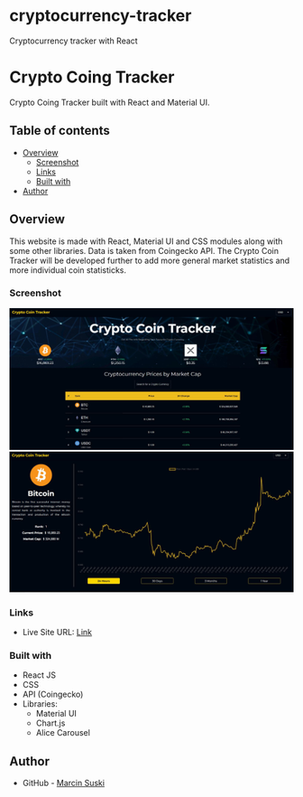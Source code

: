 # cryptocurrency-tracker
 Cryptocurrency tracker with React 
 
# Crypto Coing Tracker 

Crypto Coing Tracker built with React and Material UI. 


## Table of contents
- [Overview](#overview)
  - [Screenshot](#screenshot)
  - [Links](#links)
  - [Built with](#built-with)
- [Author](#author)


## Overview
This website is made with React, Material UI and CSS modules along with some other libraries. Data is taken from Coingecko API.
The Crypto Coin Tracker will be developed further to add more general market statistics and more individual coin statisticks.


### Screenshot

![](./src/images/screenshot.JPG)
![](./src/images/screenshot2.JPG)

### Links
- Live Site URL: [Link](https://ms-crypto-coin-tracker.netlify.app/)


### Built with
- React JS
- CSS
- API (Coingecko)
- Libraries: 
  - Material UI
  - Chart.js
  - Alice Carousel


## Author
- GitHub - [Marcin Suski](https://github.com/marcinsuski)
